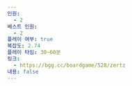 ```yaml
---
인원:
  - 2
베스트 인원:
  - 2
플레이 여부: true
복잡도: 2.74
플레이 타임: 30~60분
링크:
  - https://bgg.cc/boardgame/528/zertz
내용: false
---
```

